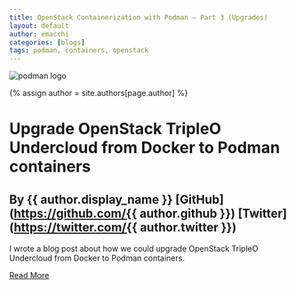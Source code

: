 ```yaml
---
title: OpenStack Containerization with Podman – Part 3 (Upgrades)
layout: default
author: emacchi
categories: [blogs]
tags: podman, containers, openstack
---
```


![podman logo](https://podman.io/images/podman.svg)

{% assign author = site.authors[page.author] %}
# Upgrade OpenStack TripleO Undercloud from Docker to Podman containers
## By {{ author.display_name }} [GitHub](https://github.com/{{ author.github }}) [Twitter](https://twitter.com/{{ author.twitter }})


I wrote a blog post about how we could upgrade OpenStack TripleO Undercloud
from Docker to Podman containers.

[Read More](http://my1.fr/blog/openstack-containerization-with-podman-part-3-upgrades/)
